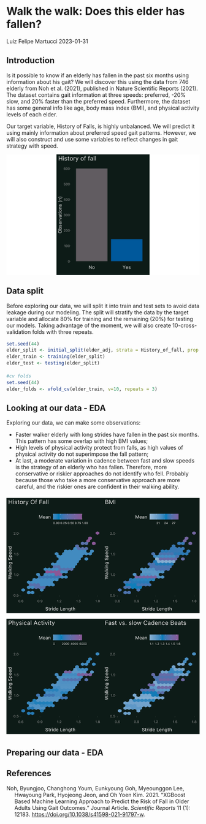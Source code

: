 Walk the walk: Does this elder has fallen?
================
Luiz Felipe Martucci
2023-01-31

## Introduction

Is it possible to know if an elderly has fallen in the past six months
using information about his gait? We will discover this using the data
from 746 elderly from Noh et al. (2021), published in Nature Scientific
Reports (2021). The dataset contains gait information at three speeds:
preferred, -20% slow, and 20% faster than the preferred speed.
Furthermore, the dataset has some general info like age, body mass index
(BMI), and physical activity levels of each elder.

Our target variable, History of Falls, is highly unbalanced. We will
predict it using mainly information about preferred speed gait patterns.
However, we will also construct and use some variables to reflect
changes in gait strategy with speed.

<img src="README_files/figure-gfm/data_balance-1.png" style="display: block; margin: auto;" />

## Data split

Before exploring our data, we will split it into train and test sets to
avoid data leakage during our modeling. The split will stratify the data
by the target variable and allocate 80% for training and the remaining
(20%) for testing our models. Taking advantage of the moment, we will
also create 10-cross-validation folds with three repeats.

``` r
set.seed(44)
elder_split <- initial_split(elder_adj, strata = History_of_fall, prop = .8)
elder_train <- training(elder_split)
elder_test <- testing(elder_split)

#cv folds
set.seed(44)
elder_folds <- vfold_cv(elder_train, v=10, repeats = 3)
```

## Looking at our data - EDA

Exploring our data, we can make some observations:

- Faster walker elderly with long strides have fallen in the past six
  months. This pattern has some overlap with high BMI values;
- High levels of physical activity protect from falls, as high values of
  physical activity do not superimpose the fall pattern;
- At last, a moderate variation in cadence between fast and slow speeds
  is the strategy of an elderly who has fallen. Therefore, more
  conservative or riskier approaches do not identify who fell. Probably
  because those who take a more conservative approach are more careful,
  and the riskier ones are confident in their walking ability.

<img src="README_files/figure-gfm/EDA-1.png" style="display: block; margin: auto;" />

## Preparing our data - EDA

## References

<div id="refs" class="references csl-bib-body hanging-indent">

<div id="ref-noh" class="csl-entry">

Noh, Byungjoo, Changhong Youm, Eunkyoung Goh, Myeounggon Lee, Hwayoung
Park, Hyojeong Jeon, and Oh Yoen Kim. 2021. “XGBoost Based Machine
Learning Approach to Predict the Risk of Fall in Older Adults Using Gait
Outcomes.” Journal Article. *Scientific Reports* 11 (1): 12183.
<https://doi.org/10.1038/s41598-021-91797-w>.

</div>

</div>
